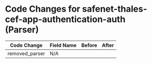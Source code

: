 # Code Changes for safenet-thales-cef-app-authentication-auth (Parser)

| Code Change | Field Name | Before | After |
|-------------|------------|--------|-------|
| removed_parser | N/A |  |  |